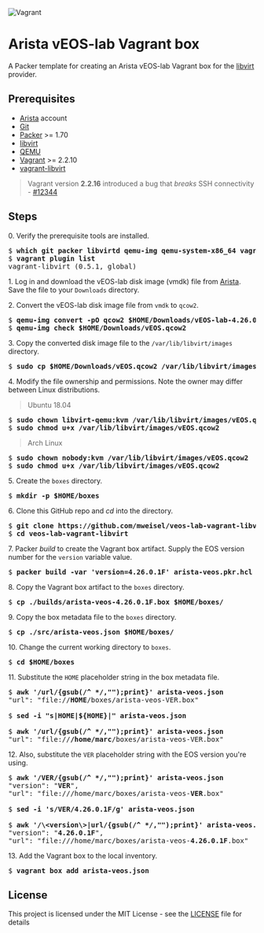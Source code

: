 <img alt="Vagrant" src="https://img.shields.io/badge/vagrant%20-%231563FF.svg?&style=for-the-badge&logo=vagrant&logoColor=white"/>

# Arista vEOS-lab Vagrant box

A Packer template for creating an Arista vEOS-lab Vagrant box for the [libvirt](https://libvirt.org) provider.

## Prerequisites

  * [Arista](https://www.arista.com/en/user-registration) account
  * [Git](https://git-scm.com)
  * [Packer](https://packer.io) >= 1.70
  * [libvirt](https://libvirt.org)
  * [QEMU](https://www.qemu.org)
  * [Vagrant](https://www.vagrantup.com) >= 2.2.10
  * [vagrant-libvirt](https://github.com/vagrant-libvirt/vagrant-libvirt)

> Vagrant version **2.2.16** introduced a bug that *breaks* SSH connectivity - [#12344](https://github.com/hashicorp/vagrant/issues/12344)

## Steps

0\. Verify the prerequisite tools are installed.

<pre>
$ <b>which git packer libvirtd qemu-img qemu-system-x86_64 vagrant</b>
$ <b>vagrant plugin list</b>
vagrant-libvirt (0.5.1, global)
</pre>

1\. Log in and download the vEOS-lab disk image (vmdk) file from [Arista](https://www.arista.com/support/software-download). Save the file to your `Downloads` directory.

2\. Convert the vEOS-lab disk image file from `vmdk` to `qcow2`.

<pre>
$ <b>qemu-img convert -pO qcow2 $HOME/Downloads/vEOS-lab-4.26.0.1F.vmdk $HOME/Downloads/vEOS.qcow2</b>
$ <b>qemu-img check $HOME/Downloads/vEOS.qcow2</b>
</pre>

3\. Copy the converted disk image file to the `/var/lib/libvirt/images` directory.

<pre>
$ <b>sudo cp $HOME/Downloads/vEOS.qcow2 /var/lib/libvirt/images</b>
</pre>

4\. Modify the file ownership and permissions. Note the owner may differ between Linux distributions.

> Ubuntu 18.04

<pre>
$ <b>sudo chown libvirt-qemu:kvm /var/lib/libvirt/images/vEOS.qcow2</b>
$ <b>sudo chmod u+x /var/lib/libvirt/images/vEOS.qcow2</b>
</pre>

> Arch Linux

<pre>
$ <b>sudo chown nobody:kvm /var/lib/libvirt/images/vEOS.qcow2</b>
$ <b>sudo chmod u+x /var/lib/libvirt/images/vEOS.qcow2</b>
</pre>

5\. Create the `boxes` directory.

<pre>
$ <b>mkdir -p $HOME/boxes</b>
</pre>

6\. Clone this GitHub repo and _cd_ into the directory.

<pre>
$ <b>git clone https://github.com/mweisel/veos-lab-vagrant-libvirt</b>
$ <b>cd veos-lab-vagrant-libvirt</b>
</pre>

7\. Packer _build_ to create the Vagrant box artifact. Supply the EOS version number for the `version` variable value.

<pre>
$ <b>packer build -var 'version=4.26.0.1F' arista-veos.pkr.hcl</b>
</pre>

8\. Copy the Vagrant box artifact to the `boxes` directory.

<pre>
$ <b>cp ./builds/arista-veos-4.26.0.1F.box $HOME/boxes/</b>
</pre>

9\. Copy the box metadata file to the `boxes` directory.

<pre>
$ <b>cp ./src/arista-veos.json $HOME/boxes/</b>
</pre>

10\. Change the current working directory to `boxes`.

<pre>
$ <b>cd $HOME/boxes</b>
</pre>

11\. Substitute the `HOME` placeholder string in the box metadata file.

<pre>
$ <b>awk '/url/{gsub(/^ */,"");print}' arista-veos.json</b>
"url": "file://<b>HOME</b>/boxes/arista-veos-VER.box"

$ <b>sed -i "s|HOME|${HOME}|" arista-veos.json</b>

$ <b>awk '/url/{gsub(/^ */,"");print}' arista-veos.json</b>
"url": "file://<b>/home/marc</b>/boxes/arista-veos-VER.box"
</pre>

12\. Also, substitute the `VER` placeholder string with the EOS version you're using.

<pre>
$ <b>awk '/VER/{gsub(/^ */,"");print}' arista-veos.json</b>
"version": "<b>VER</b>",
"url": "file:///home/marc/boxes/arista-veos-<b>VER</b>.box"

$ <b>sed -i 's/VER/4.26.0.1F/g' arista-veos.json</b>

$ <b>awk '/\&lt;version\&gt;|url/{gsub(/^ */,"");print}' arista-veos.json</b>
"version": "<b>4.26.0.1F</b>",
"url": "file:///home/marc/boxes/arista-veos-<b>4.26.0.1F</b>.box"
</pre>

13\. Add the Vagrant box to the local inventory.

<pre>
$ <b>vagrant box add arista-veos.json</b>
</pre>

## License

This project is licensed under the MIT License - see the [LICENSE](LICENSE) file for details
